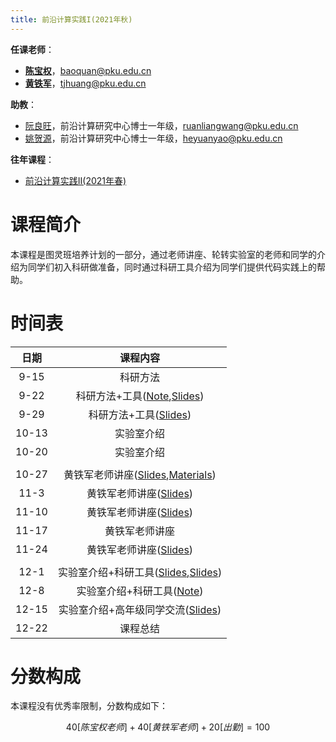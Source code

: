```yaml
---
title: 前沿计算实践I(2021年秋)
---
```


**任课老师**：  

* [**陈宝权**](http://cfcs.pku.edu.cn/baoquan/)，baoquan@pku.edu.cn
* [**黄铁军**](https://www.pkuml.org/staff/tjhuang.html)，tjhuang@pku.edu.cn

**助教**：

* [阮良旺](https://lwruan.com)，前沿计算研究中心博士一年级，ruanliangwang@pku.edu.cn
* [姚贺源](https://cfcs.pku.edu.cn/people/graduate_students/2021/index.htm)，前沿计算研究中心博士一年级，heyuanyao@pku.edu.cn

**往年课程**：

* [前沿计算实践II(2021年春)](./2021-spring/index.html)

# 课程简介

本课程是图灵班培养计划的一部分，通过老师讲座、轮转实验室的老师和同学的介绍为同学们初入科研做准备，同时通过科研工具介绍为同学们提供代码实践上的帮助。

# 时间表

|日期|课程内容|
|:-:|:-:|
|9-15|科研方法|
|9-22|科研方法+工具([Note](./html-gen/lecture-1.html),[Slides](./assets/linux-basic.pdf))|
|9-29|科研方法+工具([Slides](./assets/Vscode&Vim.pdf))|
|10-13|实验室介绍|
|10-20|实验室介绍|
|||
|10-27|黄铁军老师讲座([Slides](./assets/1-信息.pdf),[Materials](assets/黄铁军老师阅读材料.zip))|
|11-3|黄铁军老师讲座([Slides](./assets/2-计算与逻辑及控制.pdf))|
|11-10|黄铁军老师讲座([Slides](./assets/3-智能+仿脑.pdf))|
|11-17|黄铁军老师讲座|
|11-24|黄铁军老师讲座([Slides](./assets/5-视觉.pdf))|
|||
|12-1|实验室介绍+科研工具([Slides](./assets/前沿-12-1-阮良旺.pdf),[Slides](assets/前沿-12-1-姚贺源.pdf))|
|12-8|实验室介绍+科研工具([Note](./html-gen/lecture-4.html))|
|12-15|实验室介绍+高年级同学交流([Slides](./assets/experience.zip))|
|12-22|课程总结|

# 分数构成

本课程没有优秀率限制，分数构成如下：

$$40[陈宝权老师] + 40[黄铁军老师]+20[出勤]=100$$